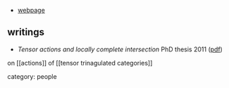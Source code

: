 
* [webpage](http://www.math.uni-bielefeld.de/~gstevens/)

## writings

* _Tensor actions and locally complete intersection_ PhD thesis 2011 ([pdf](http://www.math.uni-bielefeld.de/~gstevens/Stevenson_thesis.pdf))

 on [[actions]] of [[tensor trinagulated categories]]

category: people
